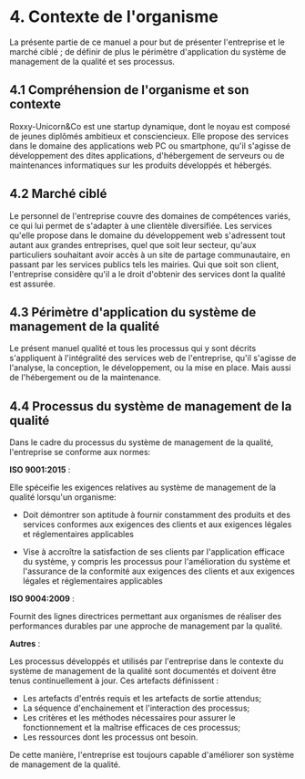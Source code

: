 # 4. Contexte de l'organisme

  La présente partie de ce manuel a pour but de présenter l'entreprise et le marché ciblé ; de définir de plus le périmètre d'application du système de management de la qualité et ses processus.


## 4.1 Compréhension de l'organisme et son contexte
  Roxxy-Unicorn&Co est une startup dynamique, dont le noyau est composé de jeunes diplômés ambitieux et consciencieux.
Elle propose des services dans le domaine des applications web PC ou smartphone, qu'il s'agisse de développement des dites applications, d'hébergement de serveurs ou de maintenances informatiques sur les produits développés et hébergés.


## 4.2 Marché ciblé
  Le personnel de l'entreprise couvre des domaines de compétences variés, ce qui lui permet de s'adapter à une clientèle diversifiée.
Les services qu'elle propose dans le domaine du développement web s'adressent tout autant aux grandes entreprises, quel que soit leur secteur, qu'aux particuliers souhaitant avoir accès à un site de partage communautaire, en passant par les services publics tels les mairies.
Qui que soit son client, l'entreprise considère qu'il a le droit d'obtenir des services dont la qualité est assurée.


## 4.3 Périmètre d'application du système de management de la qualité
  Le présent manuel qualité et tous les processus qui y sont décrits s'appliquent à l'intégralité des services web de l'entreprise, qu'il s'agisse de l'analyse, la conception, le développement, ou la mise en place. Mais aussi de l'hébergement ou de la maintenance.


## 4.4 Processus du système de management de la qualité
Dans le cadre du processus du système de management de la qualité, l'entreprise se conforme aux normes:

**ISO 9001:2015** :

Elle spéceifie les exigences relatives au système de management de la qualité lorsqu'un organisme:

  * Doit démontrer son aptitude à fournir constamment des produits et des services conformes aux exigences des clients et aux exigences légales et réglementaires applicables

  * Vise à accroître la satisfaction de ses clients par l'application efficace du système, y compris les processus pour l'amélioration du système et l'assurance de la conformité aux exigences des clients et aux exigences légales et réglementaires applicables

**ISO 9004:2009** :

Fournit des lignes directrices permettant aux organismes de réaliser des performances durables par une approche de management par la qualité.

**Autres** :

Les processus développés et utilisés par l'entreprise dans le contexte du système de management de la qualité sont documentés et doivent être tenus continuellement à jour.
Ces artefacts définissent :
* Les artefacts d'entrés requis et les artefacts de sortie attendus;
* La séquence d'enchainement et l'interaction des processus;
* Les critères et les méthodes nécessaires pour assurer le fonctionnement et la maîtrise efficaces de ces processus;
* Les ressources dont les processus ont besoin.

De cette manière, l'entreprise est toujours capable d'améliorer son système de management de la qualité.
